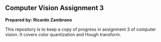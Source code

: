 ## Computer Vision Assignment 3

**Prepared by: Ricardo Zambrano**

This repository is to keep a copy of progress in assignment 3 of computer vision. It covers color quantization and Hough transform.